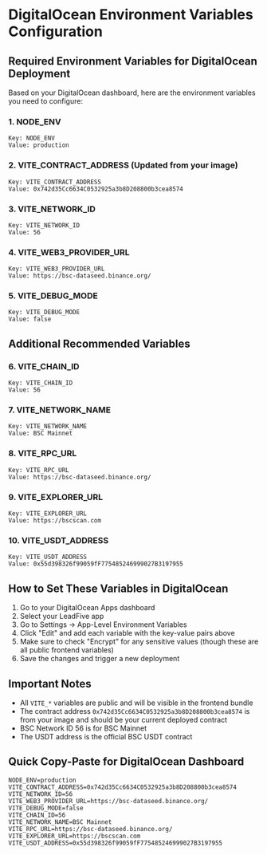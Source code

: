# DigitalOcean Environment Variables Configuration

## Required Environment Variables for DigitalOcean Deployment

Based on your DigitalOcean dashboard, here are the environment variables you need to configure:

### 1. NODE_ENV
```
Key: NODE_ENV
Value: production
```

### 2. VITE_CONTRACT_ADDRESS (Updated from your image)
```
Key: VITE_CONTRACT_ADDRESS
Value: 0x742d35Cc6634C0532925a3b8D208800b3cea8574
```

### 3. VITE_NETWORK_ID
```
Key: VITE_NETWORK_ID
Value: 56
```

### 4. VITE_WEB3_PROVIDER_URL
```
Key: VITE_WEB3_PROVIDER_URL
Value: https://bsc-dataseed.binance.org/
```

### 5. VITE_DEBUG_MODE
```
Key: VITE_DEBUG_MODE
Value: false
```

## Additional Recommended Variables

### 6. VITE_CHAIN_ID
```
Key: VITE_CHAIN_ID
Value: 56
```

### 7. VITE_NETWORK_NAME
```
Key: VITE_NETWORK_NAME
Value: BSC Mainnet
```

### 8. VITE_RPC_URL
```
Key: VITE_RPC_URL
Value: https://bsc-dataseed.binance.org/
```

### 9. VITE_EXPLORER_URL
```
Key: VITE_EXPLORER_URL
Value: https://bscscan.com
```

### 10. VITE_USDT_ADDRESS
```
Key: VITE_USDT_ADDRESS
Value: 0x55d398326f99059fF775485246999027B3197955
```

## How to Set These Variables in DigitalOcean

1. Go to your DigitalOcean Apps dashboard
2. Select your LeadFive app
3. Go to Settings → App-Level Environment Variables
4. Click "Edit" and add each variable with the key-value pairs above
5. Make sure to check "Encrypt" for any sensitive values (though these are all public frontend variables)
6. Save the changes and trigger a new deployment

## Important Notes

- All `VITE_*` variables are public and will be visible in the frontend bundle
- The contract address `0x742d35Cc6634C0532925a3b8D208800b3cea8574` is from your image and should be your current deployed contract
- BSC Network ID 56 is for BSC Mainnet
- The USDT address is the official BSC USDT contract

## Quick Copy-Paste for DigitalOcean Dashboard

```
NODE_ENV=production
VITE_CONTRACT_ADDRESS=0x742d35Cc6634C0532925a3b8D208800b3cea8574
VITE_NETWORK_ID=56
VITE_WEB3_PROVIDER_URL=https://bsc-dataseed.binance.org/
VITE_DEBUG_MODE=false
VITE_CHAIN_ID=56
VITE_NETWORK_NAME=BSC Mainnet
VITE_RPC_URL=https://bsc-dataseed.binance.org/
VITE_EXPLORER_URL=https://bscscan.com
VITE_USDT_ADDRESS=0x55d398326f99059fF775485246999027B3197955
```
